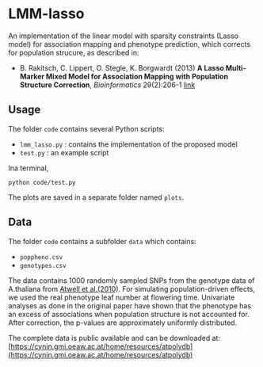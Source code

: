# LMM-lasso

An implementation of the linear model with sparsity constraints (Lasso model) for association mapping and phenotype prediction, which corrects for population strucure, as described in:

* B. Rakitsch, C. Lippert, O. Stegle, K. Borgwardt (2013) 
**A Lasso Multi-Marker Mixed Model for Association Mapping with Population Structure Correction**,
_Bioinformatics_ 29(2):206-1 [link](http://bioinformatics.oxfordjournals.org/content/29/2/206)

## Usage

The folder `code` contains several Python scripts:
* `lmm_lasso.py` : contains the implementation of the proposed model   
* `test.py` : an example script  

Ina terminal, 

```
python code/test.py
```

The plots are saved in a separate folder named `plots`.


## Data


The folder `code` contains a subfolder `data` which contains:
* `poppheno.csv`  
* `genotypes.csv`  

The data contains 1000 randomly sampled SNPs from the genotype data of A.thaliana from [Atwell et al.(2010)](http://www.nature.com/nature/journal/v465/n7298/full/nature08800.html). For simulating population-driven effects, we used the real phenotype leaf number at flowering time. Univariate analyses as done in the original paper have shown that the phenotype has an excess of associations when population structure is not accounted for. After correction, the p-values are approximately uniformly distributed.

The complete data is public available and can be downloaded at:
[https://cynin.gmi.oeaw.ac.at/home/resources/atpolydb](https://cynin.gmi.oeaw.ac.at/home/resources/atpolydb)




